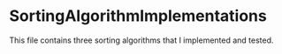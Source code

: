 # SortingAlgorithmImplementations

This file contains three sorting algorithms that I implemented and tested.
